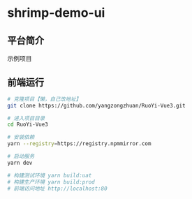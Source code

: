 # shrimp-demo-ui

## 平台简介

示例项目

## 前端运行

```bash
# 克隆项目【懒，自己改地址】
git clone https://github.com/yangzongzhuan/RuoYi-Vue3.git

# 进入项目目录
cd RuoYi-Vue3

# 安装依赖
yarn --registry=https://registry.npmmirror.com

# 启动服务
yarn dev

# 构建测试环境 yarn build:uat
# 构建生产环境 yarn build:prod
# 前端访问地址 http://localhost:80
```
